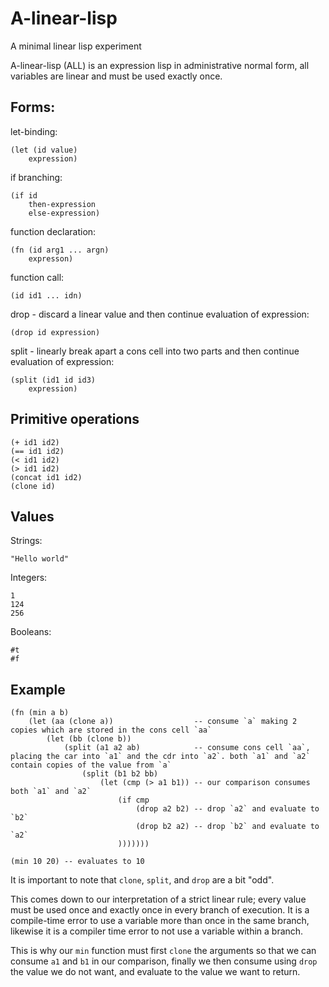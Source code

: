 # A-linear-lisp

A minimal linear lisp experiment

A-linear-lisp (ALL) is an expression lisp in administrative normal form,
all variables are linear and must be used exactly once.

## Forms:

let-binding:

    (let (id value)
        expression)

if branching:

    (if id
        then-expression
        else-expression)

function declaration:

    (fn (id arg1 ... argn)
        expresson)

function call:

    (id id1 ... idn)

drop - discard a linear value and then continue evaluation of expression:

    (drop id expression)

split - linearly break apart a cons cell into two parts and then continue
evaluation of expression:

    (split (id1 id id3)
        expression)

## Primitive operations

    (+ id1 id2)
    (== id1 id2)
    (< id1 id2)
    (> id1 id2)
    (concat id1 id2)
    (clone id)

## Values

Strings:

    "Hello world"

Integers:

    1
    124
    256

Booleans:

    #t
    #f

## Example

    (fn (min a b)
        (let (aa (clone a))                  -- consume `a` making 2 copies which are stored in the cons cell `aa`
            (let (bb (clone b))
                (split (a1 a2 ab)            -- consume cons cell `aa`, placing the car into `a1` and the cdr into `a2`. both `a1` and `a2` contain copies of the value from `a`
                    (split (b1 b2 bb)
                        (let (cmp (> a1 b1)) -- our comparison consumes both `a1` and `a2`
                            (if cmp
                                (drop a2 b2) -- drop `a2` and evaluate to `b2`
                                (drop b2 a2) -- drop `b2` and evaluate to `a2`
                            )))))))

    (min 10 20) -- evaluates to 10

It is important to note that `clone`, `split`, and `drop` are a bit "odd".

This comes down to our interpretation of a strict linear rule;
every value must be used once and exactly once in every branch of execution.
It is a compile-time error to use a variable more than once in the same branch,
likewise it is a compiler time error to not use a variable within a branch.

This is why our `min` function must first `clone` the arguments so that we can
consume `a1` and `b1` in our comparison,
finally we then consume using `drop` the value we do not want,
and evaluate to the value we want to return.


